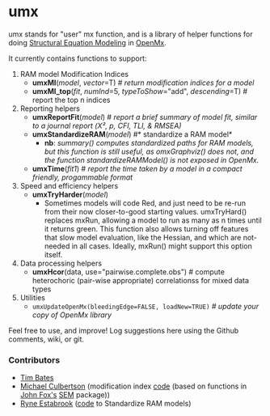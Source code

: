 # umx
umx stands for "user" mx function, and is a library of helper functions for doing [Structural Equation Modeling](http://en.wikipedia.org/wiki/Structural_equation_modeling) in [OpenMx](http://openmx.psyc.virginia.edu).

It currently contains functions to support:

1. RAM model Modification Indices
	* **umxMI**(*model*, *vector*=T) # *return modification indices for a model*
	* **umxMI_top**(*fit*, *numInd*=5, *typeToShow*="add", *descending*=T) # report the top n indices
2. Reporting helpers
	* **umxReportFit**(*model*) # *report a brief summary of model fit, similar to a journal report (Χ², p, CFI, TLI, & RMSEA)*
	* **umxStandardizeRAM**(*model*) #* standardize a RAM model*
		* **nb**: *summary() computes standardized paths for RAM models, but this function is still useful, as omxGraphviz() does not, and the function standardizeRAMModel() is not exposed in OpenMx.*
	* **umxTime**(*fit1*) # *report the time taken by a model in a compact friendly, progammable format*
3. Speed and efficiency helpers
	* **umxTryHarder**(*model*)
		* Sometimes models will code Red, and just need to be re-run from their now closer-to-good starting values. umxTryHard() replaces mxRun, allowing a model to run as many as n times until it returns green. This function also allows turning off features that slow model evaluation, like the Hessian, and which are not-needed in all cases. Ideally, mxRun() might support this option itself.
4. Data processing helpers
	* **umxHcor**(data, use="pairwise.complete.obs") # compute heterochoric (pair-wise appropriate) correlationss for mixed data types
5. Utilities
	* `umxUpdateOpenMx(bleedingEdge=FALSE, loadNew=TRUE)` *# update your copy of OpenMx library*


Feel free to use, and improve! Log suggestions here using the Github comments, wiki, or git.

### Contributors
* [Tim Bates](tim.bates@ed.ac.uk)
* [Michael Culbertson]() (modification index [code](http://openmx.psyc.virginia.edu/thread/1019) (based on functions in [John Fox's](http://socserv.mcmaster.ca/jfox/Misc/sem/SEM-paper.pdf) [SEM](http://cran.r-project.org/web/packages/sem) package))
* [Ryne Estabrook]() ([code](http://openmx.psyc.virginia.edu/thread/718) to Standardize RAM models)
